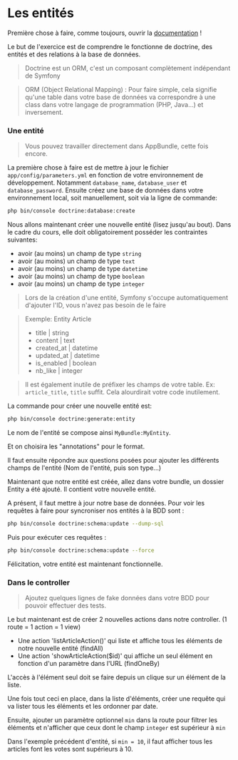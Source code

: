 # Les entités

Première chose à faire, comme toujours, ouvrir la [documentation](http://symfony.com/doc/current/doctrine.html) !

Le but de l'exercice est de comprendre le fonctionne de doctrine, des entités et des relations à la base de données.

> Doctrine est un ORM, c'est un composant complètement indépendant de Symfony

> ORM (Object Relational Mapping) : Pour faire simple, cela signifie qu'une table dans votre base de données va correspondre à une class dans votre langage de programmation (PHP, Java...) et inversement.

### Une entité

> Vous pouvez travailler directement dans AppBundle, cette fois encore.

La première chose à faire est de mettre à jour le fichier `app/config/parameters.yml` en fonction de votre environnement de développement. Notamment `database_name`, `database_user` et `database_password`.
Ensuite créez une base de données dans votre environnement local, soit manuellement, soit via la ligne de commande:
  
```bash
php bin/console doctrine:database:create
```

Nous allons maintenant créer une nouvelle entité (lisez jusqu'au bout).
Dans le cadre du cours, elle doit obligatoirement posséder les contraintes suivantes:

- avoir (au moins) un champ de type `string`
- avoir (au moins) un champ de type `text`
- avoir (au moins) un champ de type `datetime`
- avoir (au moins) un champ de type `boolean`
- avoir (au moins) un champ de type `integer`

> Lors de la création d'une entité, Symfony s'occupe automatiquement d'ajouter l'ID, vous n'avez pas besoin de le faire

> Exemple: Entity Article
> - title      | string
> - content    | text
> - created_at | datetime
> - updated_at | datetime
> - is_enabled | boolean
> - nb_like    | integer

> Il est également inutile de préfixer les champs de votre table. Ex: `article_title`, `title` suffit. Cela alourdirait votre code inutilement.

La commande pour créer une nouvelle entité est:

```bash
php bin/console doctrine:generate:entity

```
Le nom de l'entité se compose ainsi `MyBundle:MyEntity`.

Et on choisira les "annotations" pour le format.

Il faut ensuite répondre aux questions posées pour ajouter les différents champs de l'entité (Nom de l'entité, puis son type...)

Maintenant que notre entité est créée, allez dans votre bundle, un dossier Entity a été ajouté. Il contient votre nouvelle entité.

A présent, il faut mettre à jour notre base de données.
Pour voir les requêtes à faire pour syncroniser nos entités à la BDD sont :

```bash
php bin/console doctrine:schema:update --dump-sql
```

Puis pour exécuter ces requêtes :

```bash
php bin/console doctrine:schema:update --force
```

Félicitation, votre entité est maintenant fonctionnelle.


### Dans le controller

> Ajoutez quelques lignes de fake données dans votre BDD pour pouvoir effectuer des tests.

Le but maintenant est de créer 2 nouvelles actions dans notre controller.
(1 route = 1 action = 1 view)

- Une action 'listArticleAction()' qui liste et affiche tous les éléments de notre nouvelle entité (findAll)
- Une action 'showArticleAction($id)' qui affiche un seul élément en fonction d'un paramètre dans l'URL (findOneBy)

L'accès à l'élément seul doit se faire depuis un clique sur un élément de la liste.

Une fois tout ceci en place, dans la liste d'éléments, créer une requête qui va lister tous les éléments et les ordonner par date.

Ensuite, ajouter un paramètre optionnel `min` dans la route pour filtrer les éléments et n'afficher que ceux dont le champ `integer` est supérieur à `min`

Dans l'exemple précédent d'entité, si `min = 10`, il faut afficher tous les articles font les votes sont supérieurs à 10.


